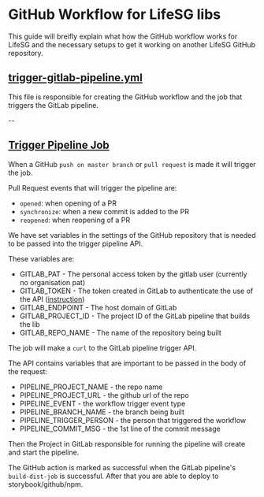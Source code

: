 # GitHub Workflow for LifeSG libs

This guide will breifly explain what how the GitHub workflow works for LifeSG and the necessary setups to get it working on another LifeSG GitHub repository.

## <u>trigger-gitlab-pipeline.yml</u>

This file is responsible for creating the GitHub workflow and the job that triggers the GitLab pipeline.

--

## <u>Trigger Pipeline Job</u>

When a GitHub `push on master branch` or `pull request` is made it will trigger the job.

Pull Request events that will trigger the pipeline are:

-   `opened`: when opening of a PR
-   `synchronize`: when a new commit is added to the PR
-   `reopened`: when reopening of a PR

We have set variables in the settings of the GitHub repository that is needed to be passed into the trigger pipeline API.

These variables are:

-   GITLAB_PAT - The personal access token by the gitlab user (currently no organisation pat)
-   GITLAB_TOKEN - The token created in GitLab to authenticate the use of the API ([instruction](https://docs.gitlab.com/ee/ci/triggers/#create-a-pipeline-trigger-token))
-   GITLAB_ENDPOINT - The host domain of GitLab
-   GITLAB_PROJECT_ID - The project ID of the GitLab pipeline that builds the lib
-   GITLAB_REPO_NAME - The name of the repository being built

The job will make a `curl` to the GitLab pipeline trigger API.

The API contains variables that are important to be passed in the body of the request:

-   PIPELINE_PROJECT_NAME - the repo name
-   PIPELINE_PROJECT_URL - the github url of the repo
-   PIPELINE_EVENT - the workflow trigger event type
-   PIPELINE_BRANCH_NAME - the branch being built
-   PIPELINE_TRIGGER_PERSON - the person that triggered the workflow
-   PIPELINE_COMMIT_MSG - the 1st line of the commit message

Then the Project in GitLab responsible for running the pipeline will create and start the pipeline.

The GitHub action is marked as successful when the GitLab pipeline's `build-dist-job` is successful. After that you are able to deploy to storybook/github/npm.
